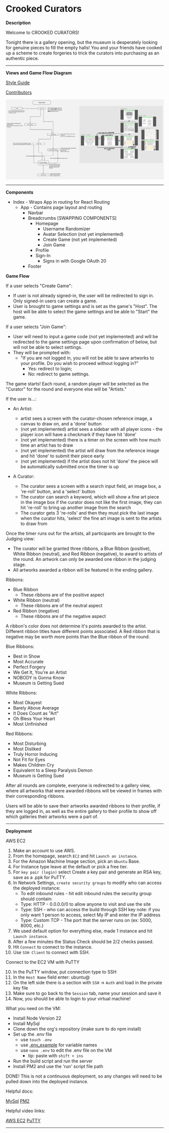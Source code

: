 # Crooked Curators

**Description**

Welcome to CROOKED CURATORS!

Tonight there is a gallery opening, but the museum is desperately looking for genuine pieces to fill the empty halls! You and your friends have cooked up a scheme to create forgeries to trick the curators into purchasing as an authentic piece.

***

**Views and Game Flow Diagram**

[Style Guide](_STYLE-GUIDE.md)

[Contributors](_CONTRIBUTING.md)

![figma diagram](src/assets/images/Figma-Diagram-Game-Flow.png)

***

**Components**

- Index - Wraps App in routing for React Routing
  - App - Contains page layout and routing
    - Navbar
    - Breadcrumbs
      [SWAPPING COMPONENTS]
      - Homepage
        - Username Randomizer
        - Avatar Selection (not yet implemented)
        - Create Game (not yet implemented)
        - Join Game
      - Profile
      - Sign-In
        - Signs in with Google OAuth 20
    - Footer

**Game Flow**

If a user selects "Create Game":
  - If user is not already signed-in, the user will be redirected to sign in. Only signed-in users can create a game.
  - User is brought to game settings and is set as the game's "Host". The host will be able to select the game settings and be able to "Start" the game.

If a user selects "Join Game":
  - User will need to input a game code (not yet implemented) and will be redirected to the game settings page upon confirmation of below, but will not be able to select settings.
  - They will be prompted with:
    - "If you are not logged in, you will not be able to save artworks to your profile. Do you wish to proceed without logging in?"
      - Yes: redirect to login;
      - No: redirect to game settings.

The game starts! Each round, a random player will be selected as the "Curator" for the round and everyone else will be "Artists."

If the user is...:

  - An Artist:

    - artist sees a screen with the curator-chosen reference image,  a canvas to draw on, and a 'done' button
    - (not yet implemented) artist sees a sidebar with all player icons - the player icon will have a checkmark if they have hit 'done'
    - (not yet implemented) there is a timer on the screen with how much time an artist has to draw
    - (not yet implemented) the artist will draw from the reference image and hit 'done' to submit their piece early
    - (not yet implemented) if the artist does not hit 'done' the piece will be automatically submitted once the timer is up

  - A Curator:

    - The curator sees a screen with a search input field, an image box,  a 're-roll' button, and a 'select' button
    - The curator can search a keyword, which will show a fine art piece in the image box
    if the curator does not like the first image, they can hit 're-roll' to bring up another image from the search
    - The curator gets 3 're-rolls' and then they must pick the last image
    when the curator hits, 'select' the fine art image is sent to the artists to draw from

Once the timer runs out for the artists, all participants are brought to the Judging view:

  - The curator will be granted three ribbons, a Blue Ribbon (positive), White Ribbon (neutral), and Red Ribbon (negative), to award to artists of the round. An artwork can only be awarded one ribbon in the judging stage.
  - All artworks awarded a ribbon will be featured in the ending gallery.

Ribbons:

  - Blue Ribbon
    - These ribbons are of the positive aspect
  - White Ribbon (neutral)
    - These ribbons are of the neutral aspect
  - Red Ribbon (negative)
    - These ribbons are of the negative aspect

A ribbon's color does not determine it's points awarded to the artist. Different ribbon titles have different points associated. A Red ribbon that is negative may be worth more points than the Blue ribbon of the round.

Blue Ribbons:
  - Best in Show
  - Most Accurate
  - Perfect Forgery
  - We Get It, You're an Artist
  - NOBODY is Gonna Know
  - Museum is Getting Sued

White Ribbons:
  - Most Okayest
  - Barely Above Average
  - It Does Count as "Art"
  - Oh Bless Your Heart
  - Most Unfinished

Red Ribbons:
  - Most Disturbing
  - Most Disliked
  - Truly Horror Inducing
  - Not Fit for Eyes
  - Makes Children Cry
  - Equivalent to a Sleep Paralysis Demon
  - Museum is Getting Sued

After all rounds are complete, everyone is redirected to a gallery view, where all artworks that were awarded ribbons will be viewed in frames with their corresponding ribbons.

Users will be able to save their artworks awarded ribbons to their profile, if they are logged in, as well as the entire gallery to their profile to show off which galleries their artworks were a part of.

***

**Deployment**

AWS EC2

1) Make an account to use AWS.
2) From the homepage, search `EC2` and hit `Launch an instance`.
3) For the Amazon Machine Image section, pick an `Ubuntu` Base.
4) For Instance type leave at the default or pick a free tier.
5) For `key pair (login)` select Create a key pair and generate an RSA key, save as a .ppk for PuTTY.
6) In Network Settings, `create security groups` to modify who can access the deployed instance:
   - To edit inbound rules - hit edit inbound rules the security group should contain:
    - Type: HTTP - 0.0.0.0/0 to allow anyone to visit and use the site
    - Type: SSH - who can access the build through SSH key
        note: if you only want 1 person to access, select My IP and enter the IP address
    - Type: Custom TCP - The port that the server runs on (ex: 5000, 8000, etc.)
7) We used default option for everything else, made 1 instance and hit `Launch instance`.
8) After a few minutes the Status Check should be 2/2 checks passed.
8) Hit `Connect` to connect to the instance.
9) Use `SSH Client` to connect with SSH.

Connect to the EC2 VM with PuTTY

10) In the PuTTY window, put connection type to SSH
11) In the `Host Name` field enter: ubuntu@<IP address>
12) On the left side there is a section with `SSH` -> `Auth` and load in the private key file
13) Make sure to go back to the `Session` tab, name your session and save it
14) Now, you should be able to login to your virtual machine!

What you need on the VM:
- Install Node Version 22
- Install MySql
- Clone down the org's repository (make sure to do npm install)
- Set up the .env file
  - use `touch .env`
  - use [.env_example](/.env_example) for variable names
  - use `nano .env` to edit the .env file on the VM
    - tip: paste with `shift + ins`
- Run the build script and run the server
- Install PM2 and use the 'run' script file path

DONE! This is not a continuous deployment, so any changes will need to be pulled down into the deployed instance.

Helpful docs:

[MySql]()
[PM2](https://pm2.keymetrics.io/)

Helpful video links:

[AWS EC2](https://www.youtube.com/watch?v=YH_DVenJHII)
[PuTTY](https://www.youtube.com/watch?v=051Jdka8piY)

***
